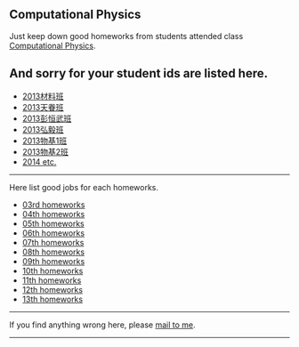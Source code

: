 ## Computational Physics


Just keep down good homeworks from students attended class [Computational Physics](https://github.com/caihao/computational_physics_whu).

And sorry for your student ids are listed here.
-----------

- [2013材料班](students/cai.md)
- [2013天眷班](students/tian.md)
- [2013彭恒武班](students/peng.md)
- [2013弘毅班](students/hong.md)
- [2013物基1班](students/wu1.md)
- [2013物基2班](students/wu2.md)
- [2014 etc.](students/2014.md)

-----------
Here list good jobs for each homeworks.

- [03rd homeworks](homework-03.md)
- [04th homeworks](homework-04.md)
- [05th homeworks](homework-05.md)
- [06th homeworks](homework-06.md)
- [07th homeworks](homework-07.md)
- [08th homeworks](homework-08.md)
- [09th homeworks](homework-09.md)
- [10th homeworks](homework-10.md)
- [11th homeworks](homework-11.md)
- [12th homeworks](homework-12.md)
- [13th homeworks](homework-13.md)

-----------

If you find anything wrong here, please [mail to me](mailto:byujiang@gmail.com).

------------


